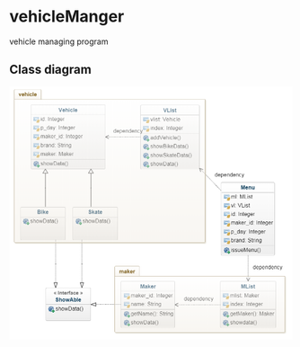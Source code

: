 <h1>vehicleManger</h1>
vehicle managing program<br>
<h2>Class diagram</h2>
<img src="https://github.com/ameeuk/vehicleManger/blob/master/img/vehicleManager_diagram.PNG">
